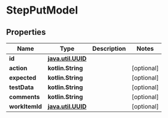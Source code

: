 
# StepPutModel

## Properties
| Name | Type | Description | Notes |
| ------------ | ------------- | ------------- | ------------- |
| **id** | [**java.util.UUID**](java.util.UUID.md) |  |  |
| **action** | **kotlin.String** |  |  [optional] |
| **expected** | **kotlin.String** |  |  [optional] |
| **testData** | **kotlin.String** |  |  [optional] |
| **comments** | **kotlin.String** |  |  [optional] |
| **workItemId** | [**java.util.UUID**](java.util.UUID.md) |  |  [optional] |



